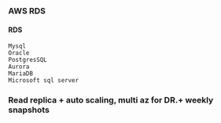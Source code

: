 ### AWS RDS

#### RDS
    Mysql
    Oracle
    PostgresSQL
    Aurora
    MariaDB
    Microsoft sql server
### Read replica + auto scaling, multi az  for DR.+ weekly snapshots
